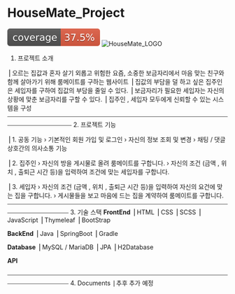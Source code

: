 # HouseMate_Project
![test coverage](.github/badges/jacoco.svg)
![HouseMate_LOGO](https://user-images.githubusercontent.com/87262714/197346085-b74e33e9-8fd6-406f-bfb3-4b414d8b48b8.jpeg)

1. 프로젝트 소개 

  ⎟ 오르는 집값과 혼자 살기 외롭고 위험한 요즘, 소중한 보금자리에서 마음 맞는 친구와 함께 살아가기 위해 룸메이트를 구하는 웹사이트
  ⎟ 집값의 부담을 덜 하고 싶은 집주인은 세입자를 구하여 집값의 부담을 줄일 수 있다.
  ⎟ 보금자리가 필요한 세입자는 자신의 상황에 맞춘 보금자리를 구할 수 있다.
  ⎟ 집주인 , 세입자 모두에게 신뢰할 수 있는 시스템을 구성
⎯⎯⎯⎯⎯⎯⎯⎯⎯⎯⎯⎯⎯⎯⎯⎯⎯⎯⎯⎯⎯⎯⎯⎯⎯⎯⎯⎯⎯⎯⎯⎯⎯⎯⎯⎯⎯⎯⎯⎯⎯⎯⎯⎯⎯⎯⎯⎯⎯⎯⎯⎯⎯⎯⎯⎯⎯⎯⎯⎯⎯⎯⎯⎯⎯⎯⎯⎯⎯⎯⎯⎯⎯⎯⎯⎯⎯⎯⎯⎯⎯⎯⎯⎯⎯⎯⎯⎯⎯⎯⎯⎯⎯
2. 프로젝트 기능

  ⎟ 1. 공동 기능
       › 기본적인 회원 가입 및 로그인
       › 자신의 정보 조회 및 변경
       › 채팅 / 댓글 상호간의 의사소통 기능
      
  ⎟ 2. 집주인
       › 자신의 방을 게시물로 올려 룸메이트를 구합니다.
       › 자신의 조건 (금액 , 위치 , 출퇴근 시간 등)을 입력하여 조건에 맞는 세입자를 구합니다.
       
  ⎟ 3. 세입자
       › 자신의 조건 (금액 , 위치 , 출퇴근 시간 등)을 입력하여 자신의 요건에 맞는 집을 구합니다.
       › 게시물들을 보고 마음에 드는 집을 계약하여 룸메이트를 구합니다.
  ⎯⎯⎯⎯⎯⎯⎯⎯⎯⎯⎯⎯⎯⎯⎯⎯⎯⎯⎯⎯⎯⎯⎯⎯⎯⎯⎯⎯⎯⎯⎯⎯⎯⎯⎯⎯⎯⎯⎯⎯⎯⎯⎯⎯⎯⎯⎯⎯⎯⎯⎯⎯⎯⎯⎯⎯⎯⎯⎯⎯⎯⎯⎯⎯⎯⎯⎯⎯⎯⎯⎯⎯⎯⎯⎯⎯⎯⎯⎯⎯⎯⎯⎯⎯⎯⎯⎯⎯⎯⎯⎯⎯
3. 기술 스택
  **FrontEnd**
  ⎟ HTML
  ⎟ CSS
  ⎟ SCSS
  ⎟ JavaScript
  ⎟ Thymeleaf
  ⎟ BootStrap

  **BackEnd** 
  ⎟ Java
  ⎟ SpringBoot
  ⎟ Gradle
  
  **Database**
  ⎟ MySQL / MariaDB
  ⎟ JPA
  ⎟ H2Database

  **API**
  
  ⎯⎯⎯⎯⎯⎯⎯⎯⎯⎯⎯⎯⎯⎯⎯⎯⎯⎯⎯⎯⎯⎯⎯⎯⎯⎯⎯⎯⎯⎯⎯⎯⎯⎯⎯⎯⎯⎯⎯⎯⎯⎯⎯⎯⎯⎯⎯⎯⎯⎯⎯⎯⎯⎯⎯⎯⎯⎯⎯⎯⎯⎯⎯⎯⎯⎯⎯⎯⎯⎯⎯⎯⎯⎯⎯⎯⎯⎯⎯⎯⎯⎯⎯⎯⎯⎯⎯⎯⎯⎯⎯⎯
  4. Documents 
  ⎟ 추후 추가 예정
